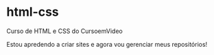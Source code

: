 # html-css
 Curso de HTML e CSS do CursoemVideo

Estou apredendo a criar sites e agora vou gerenciar meus repositórios!

